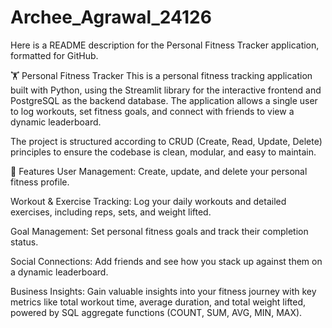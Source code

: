 # Archee_Agrawal_24126
Here is a README description for the Personal Fitness Tracker application, formatted for GitHub.

🏋️ Personal Fitness Tracker
This is a personal fitness tracking application built with Python, using the Streamlit library for the interactive frontend and PostgreSQL as the backend database. The application allows a single user to log workouts, set fitness goals, and connect with friends to view a dynamic leaderboard.

The project is structured according to CRUD (Create, Read, Update, Delete) principles to ensure the codebase is clean, modular, and easy to maintain.

🌟 Features
User Management: Create, update, and delete your personal fitness profile.

Workout & Exercise Tracking: Log your daily workouts and detailed exercises, including reps, sets, and weight lifted.

Goal Management: Set personal fitness goals and track their completion status.

Social Connections: Add friends and see how you stack up against them on a dynamic leaderboard.

Business Insights: Gain valuable insights into your fitness journey with key metrics like total workout time, average duration, and total weight lifted, powered by SQL aggregate functions (COUNT, SUM, AVG, MIN, MAX).

